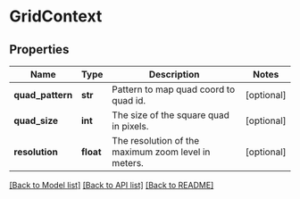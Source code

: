 # GridContext

## Properties
Name | Type | Description | Notes
------------ | ------------- | ------------- | -------------
**quad_pattern** | **str** | Pattern to map quad coord to quad id. | [optional] 
**quad_size** | **int** | The size of the square quad in pixels. | [optional] 
**resolution** | **float** | The resolution of the maximum zoom level in meters. | [optional] 

[[Back to Model list]](../README.md#documentation-for-models) [[Back to API list]](../README.md#documentation-for-api-endpoints) [[Back to README]](../README.md)


